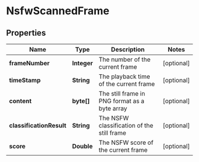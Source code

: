 
# NsfwScannedFrame

## Properties
Name | Type | Description | Notes
------------ | ------------- | ------------- | -------------
**frameNumber** | **Integer** | The number of the current frame |  [optional]
**timeStamp** | **String** | The playback time of the current frame |  [optional]
**content** | **byte[]** | The still frame in PNG format as a byte array |  [optional]
**classificationResult** | **String** | The NSFW classification of the still frame |  [optional]
**score** | **Double** | The NSFW score of the current frame |  [optional]



